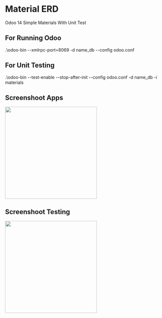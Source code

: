 # Material ERD
Odoo 14 Simple Materials With Unit Test

## For Running Odoo
.\odoo-bin  --xmlrpc-port=8069 -d name_db --config odoo.conf

## For Unit Testing
.\odoo-bin --test-enable --stop-after-init --config odoo.conf -d name_db -i materials

## Screenshoot Apps
<img src="https://github.com/baguspam//blob/main/materials_erd.png" height="300">

## Screenshoot Testing
<img src="https://github.com/baguspam/materials_erd/blob/main/capture_unit_testing.png" height="300">